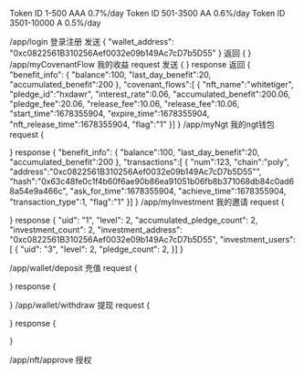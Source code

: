 Token ID 1-500 AAA  0.7%/day
Token ID 501-3500 AA  0.6%/day
Token ID 3501-10000 A  0.5%/day


/app/login  登录注册
发送 {
"wallet_address": "0xc0822561B310256Aef0032e09b149Ac7cD7b5D55"
}
返回
{
}
/app/myCovenantFlow 我的收益
request
发送 {
}
response
返回 {
"benefit_info": {
"balance":100,
"last_day_benefit":20,
"accumulated_benefit":200
},
"covenant_flows":[
{
"nft_name":"whitetiger",
"pledge_id":"hxdawr",
"interest_rate":0.06,
"accumulated_benefit":200.06,
"pledge_fee":20.06,
"release_fee":10.06,
"release_fee":10.06,
"start_time":1678355904,
"expire_time":1678355904,
"nft_release_time":1678355904,
"flag":"1"
}]
}
/app/myNgt  我的ngt钱包
request
{

}
response
{
"benefit_info": {
"balance":100,
"last_day_benefit":20,
"accumulated_benefit":200
},
"transactions":[
{
"num":123,
"chain":"poly",
"address":"0xc0822561B310256Aef0032e09b149Ac7cD7b5D55"",
"hash":"0x63c48fe0c1f4b60f6ae90b86ea91051b06fb8b371068db84c0ad68a54e9a466c",
"ask_for_time":1678355904,
"achieve_time":1678355904,
"transaction_type":1,
"flag":"1"
}]
}
/app/myInvestment 我的邀请
request
{

}
response
{
"uid": "1",
"level": 2,
"accumulated_pledge_count": 2,
"investment_count": 2,
"investment_address": "0xc0822561B310256Aef0032e09b149Ac7cD7b5D55",
"investment_users":[
{
"uid": "3",
"level": 2,
"pledge_count": 2,
}]
}

/app/wallet/deposit  充值
request
{

}
response
{

}
/app/wallet/withdraw  提现
request
{

}
response
{

}

/app/nft/approve  授权
